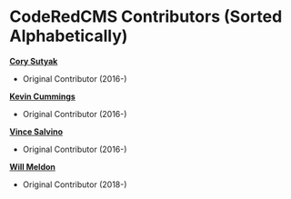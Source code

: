 # CodeRedCMS Contributors (Sorted Alphabetically)

**[Cory Sutyak](https://github.com/corysutyak)**

  * Original Contributor (2016-)

**[Kevin Cummings](https://github.com/kevincummings)**

  * Original Contributor (2016-)

**[Vince Salvino](https://github.com/vsalvino)**

  * Original Contributor (2016-)

**[Will Meldon](https://github.com/wmeldon)**

  * Original Contributor (2018-)
